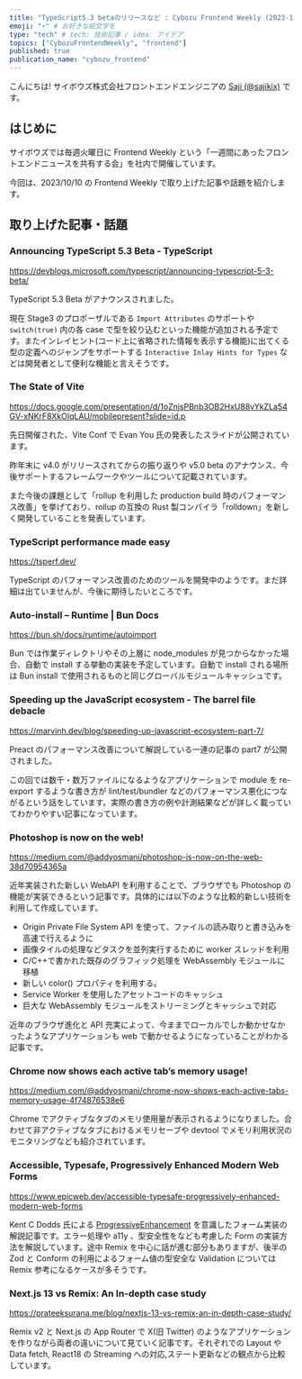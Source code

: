 ```yaml
---
title: "TypeScript5.3 betaのリリースなど : Cybozu Frontend Weekly (2023-10-10号)" # 目立ったニュースを選ぶ
emoji: "⚡️" # お好きな絵文字を
type: "tech" # tech: 技術記事 / idea: アイデア
topics: ["CybozuFrontendWeekly", "frontend"]
published: true
publication_name: "cybozu_frontend"
---
```


こんにちは! サイボウズ株式会社フロントエンドエンジニアの [Saji (@sajikix)](https://twitter.com/sajikix) です。

## はじめに

サイボウズでは毎週火曜日に Frontend Weekly という「一週間にあったフロントエンドニュースを共有する会」を社内で開催しています。

今回は、2023/10/10 の Frontend Weekly で取り上げた記事や話題を紹介します。

## 取り上げた記事・話題

### Announcing TypeScript 5.3 Beta - TypeScript

https://devblogs.microsoft.com/typescript/announcing-typescript-5-3-beta/

TypeScript 5.3 Beta がアナウンスされました。

現在 Stage3 のプロポーザルである `Import Attributes` のサポートや `switch(true)` 内の各 case で型を絞り込むといった機能が追加される予定です。またインレイヒント(コード上に省略された情報を表示する機能)に出てくる型の定義へのジャンプをサポートする `Interactive Inlay Hints for Types` などは開発者として便利な機能と言えそうです。

### The State of Vite

https://docs.google.com/presentation/d/1oZnjsPBnb3OB2HxU88vYkZLa54GV-xNKrF8XkOIqLAU/mobilepresent?slide=id.p

先日開催された、Vite Conf で Evan You 氏の発表したスライドが公開されています。

昨年末に v4.0 がリリースされてからの振り返りや v5.0 beta のアナウンス、今後サポートするフレームワークやツールについて記載されています。

また今後の課題として「rollup を利用した production build 時のパフォーマンス改善」を挙げており、rollup の互換の Rust 製コンパイラ「rolldown」を新しく開発していることを発表しています。

### TypeScript performance made easy

https://tsperf.dev/

TypeScript のパフォーマンス改善のためのツールを開発中のようです。まだ詳細は出ていませんが、今後に期待したいところです。

### Auto-install – Runtime | Bun Docs

https://bun.sh/docs/runtime/autoimport

Bun では作業ディレクトリやその上層に node_modules が見つからなかった場合、自動で install する挙動の実装を予定しています。自動で install される場所は Bun install で使用されるものと同じグローバルモジュールキャッシュです。

### Speeding up the JavaScript ecosystem - The barrel file debacle

https://marvinh.dev/blog/speeding-up-javascript-ecosystem-part-7/

Preact のパフォーマンス改善について解説している一連の記事の part7 が公開されました。

この回では数千・数万ファイルになるようなアプリケーションで module を re-export するような書き方が lint/test/bundler などのパフォーマンス悪化につながるという話をしています。実際の書き方の例や計測結果などが詳しく載っていてわかりやすい記事になっています。

### Photoshop is now on the web!

https://medium.com/@addyosmani/photoshop-is-now-on-the-web-38d70954365a

近年実装された新しい WebAPI を利用することで、ブラウザでも Photoshop の機能が実装できるという記事です。具体的には以下のような比較的新しい技術を利用して作成しています。

- Origin Private File System API を使って、ファイルの読み取りと書き込みを高速で行えるように
- 画像タイルの処理などタスクを並列実行するために worker スレッドを利用
- C/C++で書かれた既存のグラフィック処理を WebAssembly モジュールに移植
- 新しい color() プロパティを利用する。
- Service Worker を使用したアセットコードのキャッシュ
- 巨大な WebAssembly モジュールをストリーミングとキャッシュで対応

近年のブラウザ進化と API 充実によって、今ままでローカルでしか動かせなかったようなアプリケーションも web で動かせるようになっていることがわかる記事です。

### Chrome now shows each active tab’s memory usage!

https://medium.com/@addyosmani/chrome-now-shows-each-active-tabs-memory-usage-4f74876538e6

Chrome でアクティブなタブのメモリ使用量が表示されるようになりました。合わせて非アクティブなタブにおけるメモリセーブや devtool でメモリ利用状況のモニタリングなども紹介されています。

### Accessible, Typesafe, Progressively Enhanced Modern Web Forms

https://www.epicweb.dev/accessible-typesafe-progressively-enhanced-modern-web-forms

Kent C Dodds 氏による [ProgressiveEnhancement](https://developer.mozilla.org/ja/docs/Glossary/Progressive_Enhancement) を意識したフォーム実装の解説記事です。エラー処理や a11y 、型安全性をなども考慮した Form の実装方法を解説しています。途中 Remix を中心に話が進む部分もありますが、後半の Zod と Conform の利用によるフォーム値の型安全な Validation については Remix 参考になるケースが多そうです。

### Next.js 13 vs Remix: An In-depth case study

https://prateeksurana.me/blog/nextjs-13-vs-remix-an-in-depth-case-study/

Remix v2 と Next.js の App Router で X(旧 Twitter) のようなアプリケーションを作りながら両者の違いについて見ていく記事です。それぞれでの Layout や Data fetch, React18 の Streaming への対応,ステート更新などの観点から比較しています。
